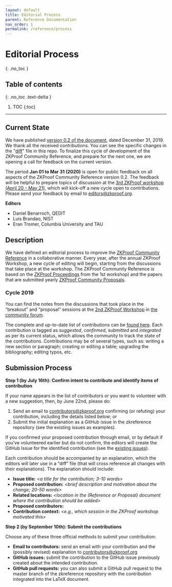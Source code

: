 ```yaml
---
layout: default
title: Editorial Process
parent: Reference Documentation
nav_order: 1
permalink: /reference/process
---
```


# Editorial Process
{: .no_toc }

## Table of contents
{: .no_toc .text-delta }

1. TOC
{:toc}

---

## Current State

We have published [version 0.2 of the document](/pages/reference/reference.pdf), dated December 31, 2019. We thank all the received contributions. You can see the specific changes in the "[diff](/pages/reference/diffs/diff-v0.2-from-v0.1.pdf)" file in this repo. To finalize this cycle of development of the ZKProof Community Reference, and prepare for the next one, we are opening a call for feedback on the current version.

The period **Jan 01 to Mar 31 (2020)** is open for public feedback on all aspects of the ZKProof Community Reference version 0.2. The feedback will be helpful to prepare topics of discussion at the [3rd ZKProof workshop (April 20 – May 21)](https://zkproof.org/events/workshop3), which will kick-off a new cycle open to contributions. Please send your feedback by email to [editors@zkproof.org](mailto:editors@zkproof.org).

**Editors**

- Daniel Benarroch, QEDIT
- Luis Brandao, NIST
- Eran Tromer, Columbia University and TAU

## Description

We have defined an editorial process to improve the [ZKProof Community Reference](/pages/reference/reference.pdf) in a collaborative manner. Every year, after the annual ZKProof Workshop, a new cycle of editing will begin, starting from the discussions that take place at the workshop. The ZKProof Community Reference is based on the [ZKProof Proceedings](/pages/reference/reference.pdf) from the 1st workshop) and the papers that are submitted yearly [ZKProof Community Proposals](/standards/proposals).

### Cycle 2019
You can find the notes from the discussions that took place in the “breakout” and “proposal” sessions at the [2nd ZKProof Workshop](https://zkproof.org/events/workshop2) in [the community forum](https://community.zkproof.org/t/2nd-zkproof-standards-workshop-in-berkeley-april-10-12/60/2).

The complete and up-to-date list of contributions can be [found here](https://docs.google.com/spreadsheets/d/1QSSrz9IgcTDtzvwuufLuz19hE0y1FWwtrzNPZ9jVDU0/edit?usp=sharing). Each contribution is tagged as _suggested_, _confirmed_, _submitted_ and _integrated_ as per its current status, which allows the community to track the state of the contributions. Contributions may be of several types, such as: writing a new section or paragraph; creating or editing a table; upgrading the bibliography; editing typos, etc.

## Submission Process

__Step 1 (by July 16th): Confirm intent to contribute and identify items of contribution__

If your name appears in the list of contributors or you want to volunteer with a new suggestion, then, by June 22nd, please do:

1. Send an email to contributors@zkproof.org confirming (or refuting) your contribution, including the details listed below; or
2. Submit the initial explanation as a GitHub issue in the zkreference repository (see the existing issues as examples).

If you confirmed your proposed contribution through email, or by default if you’ve volunteered earlier but do not confirm, the editors will create the GitHub Issue for the identified contribution (see the [existing issues](https://github.com/zkpstandard/zkreference/issues)).

Each contribution should be accompanied by an explanation, which the editors will later use in a “diff” file (that will cross reference all changes with their explanations). The explanation should include:

- __Issue title:__ _<a title for the contribution; 3-10 words>_
- __Proposed contribution:__ _<brief description and motivation about the change; 20-50 words>_
- __Related locations:__ _<location in the (Reference or Proposal) document where the contribution should be added>_
- __Proposed contributors:__ _<who is proposing to do something>_
- __Contribution context:__ _<e.g., which session in the ZKProof workshop motivated this>_

__Step 2 (by September 10th): Submit the contributions__

Choose any of these three official methods to submit your contribution:

- __Email to contributors:__ send an email with your contribution and the (possibly revised) explanation to contributors@zkproof.org
- __GitHub issues:__ submit the contribution to the GitHub issue previously created about the intended contribution.
- __GitHub pull requests:__ you can also submit a GitHub pull request to the master branch of the zkreference repository with the contribution integrated into the LaTeX document.

